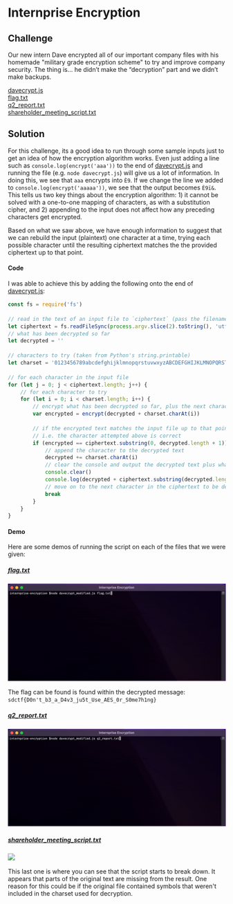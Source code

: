 # Internprise Encryption


## Challenge

Our new intern Dave encrypted all of our important company files with his homemade "military grade encryption scheme" to try and improve company security. The thing is... he didn’t make the “decryption” part and we didn’t make backups.

[davecrypt.js](./davecrypt.js)<br>
[flag.txt](./flag.txt)<br>
[q2_report.txt](./q2_report.txt)<br>
[shareholder_meeting_script.txt](./shareholder_meeting_script.txt)

## Solution

For this challenge, its a good idea to run through some sample inputs  just to get an idea of how the encryption algorithm works.  Even just adding a line such as `console.log(encrypt('aaa'))` to the end of [davecrypt.js](./davecrypt.js) and running the file (e.g. `node davecrypt.js`) will give us a lot of information.  In doing this, we see that `aaa` encrypts into `È9`.  If we change the line we added to `console.log(encrypt('aaaaa'))`, we see that the output becomes `È9ï&`.  This tells us two key things about the encryption algorithm: 1) it cannot be solved with a one-to-one mapping of characters, as with a substitution cipher, and 2) appending to the input does not affect how any preceding characters get encrypted.

Based on what we saw above, we have enough information to suggest that we can rebuild the input (plaintext) one character at a time, trying each possible character until the resulting ciphertext matches the the provided ciphertext up to that point.

#### Code

I was able to achieve this by adding the following onto the end of [davecrypt.js](./davecrypt.js):

```js
const fs = require('fs')

// read in the text of an input file to `ciphertext` (pass the filename as an argument)
let ciphertext = fs.readFileSync(process.argv.slice(2).toString(), 'utf8')
// what has been decrypted so far
let decrypted = ''

// characters to try (taken from Python's string.printable)
let charset = '0123456789abcdefghijklmnopqrstuvwxyzABCDEFGHIJKLMNOPQRSTUVWXYZ!"#$%&\'()*+,-./:;<=>?@[\\]^_`{|}~ \t\n\r\x0b\x0c'

// for each character in the input file
for (let j = 0; j < ciphertext.length; j++) {
	// for each character to try
	for (let i = 0; i < charset.length; i++) {
		// encrypt what has been decrypted so far, plus the next character to try
		var encrypted = encrypt(decrypted + charset.charAt(i))

		// if the encrypted text matches the input file up to that point;
		// i.e. the character attempted above is correct
		if (encrypted == ciphertext.substring(0, decrypted.length + 1)) {
			// append the character to the decrypted text
			decrypted += charset.charAt(i)
			// clear the console and output the decrypted text plus what has yet to be decrypted
			console.clear()
			console.log(decrypted + ciphertext.substring(decrypted.length + 1))
			// move on to the next character in the ciphertext to be decrypted
			break
		}
	}
}
```

#### Demo

Here are some demos of running the script on each of the files that we were given:

##### [flag.txt](./flag.txt)

![](./img/flag_demo.gif)

The flag can be found is found within the decrypted message: `sdctf{D0n't_b3_a_D4v3_ju5t_Use_AES_0r_S0me7h1ng}`

##### [q2_report.txt](./q2_report.txt)

![](./img/q2_demo.gif)

##### [shareholder_meeting_script.txt](./shareholder_meeting_script.txt)

![](./img/shareholder_demo.gif)

This last one is where you can see that the script starts to break down.  It appears that parts of the original text are missing from the result.  One reason for this could be if the original file contained symbols that weren't included in the charset used for decryption.
